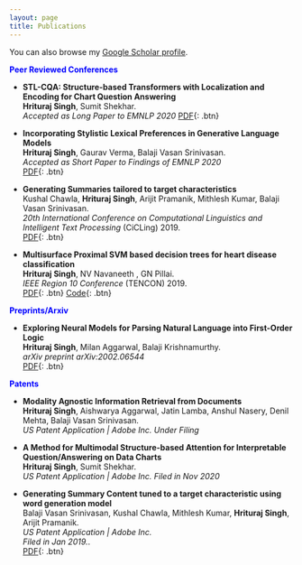 ```yaml
---
layout: page
title: Publications
---
```


You can also browse my <a href="https://scholar.google.com/citations?hl=en&user=vDwiIg4AAAAJ" target="_blank">Google Scholar profile</a>.
<br />

<span style="color:blue">**Peer Reviewed Conferences**</span>

- **STL-CQA: Structure-based Transformers with Localization and Encoding for Chart Question Answering**  
	**Hrituraj Singh**, Sumit Shekhar.  
	*Accepted as Long Paper to EMNLP 2020*
	[PDF](https://www.aclweb.org/anthology/2020.emnlp-main.264/){: .btn}  


- **Incorporating Stylistic Lexical Preferences in Generative Language Models**  
	**Hrituraj Singh**, Gaurav Verma, Balaji Vasan Srinivasan.  
	*Accepted as Short Paper to Findings of EMNLP 2020*  
	[PDF](https://www.aclweb.org/anthology/2020.findings-emnlp.96/){: .btn} 


- **Generating Summaries tailored to target characteristics**  
	Kushal Chawla, **Hrituraj Singh**, Arijit Pramanik, Mithlesh Kumar, Balaji Vasan Srinivasan.  
	*20th International Conference on Computational Linguistics and Intelligent Text Processing* (CiCLing) 2019.  
	[PDF](https://arxiv.org/pdf/1912.08492.pdf){: .btn}  


- **Multisurface Proximal SVM based decision trees for heart disease classification**   
	**Hrituraj Singh**, NV Navaneeth , GN Pillai.  
	*IEEE Region 10 Conference* (TENCON) 2019.  
	[PDF](https://ieeexplore.ieee.org/stamp/stamp.jsp?tp=&arnumber=8929618){: .btn}
	[Code](https://github.com/singh-hrituraj/GBPSVM-Trees){: .btn}  


<span style="color:blue">**Preprints/Arxiv**</span>
- **Exploring Neural Models for Parsing Natural Language into First-Order Logic**  
	**Hrituraj Singh**, Milan Aggarwal, Balaji Krishnamurthy.  
	*arXiv preprint arXiv:2002.06544*  
	[PDF](https://arxiv.org/pdf/2002.06544.pdf){: .btn}


<span style="color:blue">**Patents**</span>
- **Modality Agnostic Information Retrieval from Documents**  
	**Hrituraj Singh**, Aishwarya Aggarwal, Jatin Lamba, Anshul Nasery, Denil Mehta, Balaji Vasan Srinivasan.  
	*US Patent Application | Adobe Inc.*
	*Under Filing*

- **A Method for Multimodal Structure-based Attention for Interpretable Question/Answering on Data Charts**  
	**Hrituraj Singh**, Sumit Shekhar.  
	*US Patent Application | Adobe Inc.*
	*Filed in Nov 2020*

- **Generating Summary Content tuned to a target characteristic using word generation model**  
	Balaji Vasan Srinivasan, Kushal Chawla, Mithlesh Kumar, **Hrituraj Singh**, Arijit Pramanik.  
	*US Patent Application | Adobe Inc.*  
	*Filed in Jan 2019.*.  
	[PDF](https://patents.google.com/patent/US20200242197A1/en){: .btn}